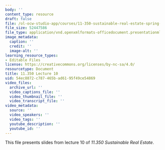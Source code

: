 ```yaml
---
body: ''
content_type: resource
draft: false
file: /ol-ocw-studio-app/courses/11-350-sustainable-real-estate-spring-2023/mit11_350_s23_lec10.pptx
file_size: 52447586
file_type: application/vnd.openxmlformats-officedocument.presentationml.presentation
image_metadata:
  caption: ''
  credit: ''
  image-alt: ''
learning_resource_types:
- Editable Files
license: https://creativecommons.org/licenses/by-nc-sa/4.0/
resourcetype: Document
title: 11.350 Lecture 10
uid: 54ec8872-c787-465b-ad61-95f49ce54869
video_files:
  archive_url: ''
  video_captions_file: ''
  video_thumbnail_file: ''
  video_transcript_file: ''
video_metadata:
  source: ''
  video_speakers: ''
  video_tags: ''
  youtube_description: ''
  youtube_id: ''
---
```

This file presents slides from lecture 10 of *11.350 Sustainable Real Estate*.